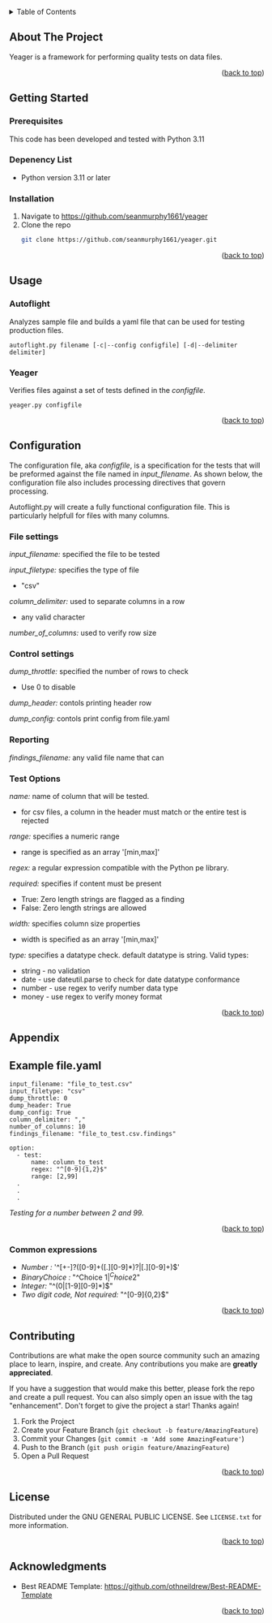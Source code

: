 <!-- Improved compatibility of back to top link: See: https://github.com/othneildrew/Best-README-Template/pull/73 -->
<a name="readme-top"></a>


<!-- TABLE OF CONTENTS -->
<details>
  <summary>Table of Contents</summary>
  <ol>
    <li><a href="#about-the-project">About The Project</a></li>
    <li><a href="#getting-started">Getting Started</a></li>
    <li><a href="#usage">Usage</a></li>
    <li><a href="#configuration">Configuration</a></li>
    <li><a href="#contributing">Contributing</a></li>
    <li><a href="#license">License</a></li>
    <li><a href="#acknowledgments">Acknowledgments</a></li>
  </ol>
</details>

<!-- ABOUT THE PROJECT -->
## About The Project

Yeager is a framework for performing quality tests on data files. 

<p align="right">(<a href="#readme-top">back to top</a>)</p>

<!-- GETTING STARTED -->
## Getting Started

### Prerequisites

This code has been developed and tested with Python 3.11 

### Depenency List
* Python version 3.11 or later
  
### Installation

1. Navigate to https://github.com/seanmurphy1661/yeager
2. Clone the repo
   ```sh
   git clone https://github.com/seanmurphy1661/yeager.git
   ```

<p align="right">(<a href="#readme-top">back to top</a>)</p>

<!-- USAGE EXAMPLES -->
## Usage

### Autoflight
Analyzes sample file and builds a yaml file that can be used for testing production files.

```
autoflight.py filename [-c|--config configfile] [-d|--delimiter delimiter]
```

### Yeager
Verifies files against a set of tests defined in the *configfile*.

```
yeager.py configfile
```
<p align="right">(<a href="#readme-top">back to top</a>)</p>

## Configuration
The configuration file, aka *configfile*, is a specification for the tests that will be preformed against the file named in *input_filename*.
As shown below, the configuration file also includes processing directives that govern processing. 

Autoflight.py will create a fully functional configuration file. This is particularly helpfull for files with many columns. 

### File settings
*input_filename:* specified the file to be tested

*input_filetype:* specifies the type of file
- "csv"

*column_delimiter:* used to separate columns in a row
- any valid character

*number_of_columns:* used to verify row size

### Control settings
*dump_throttle:* specified the number of rows to check
- Use 0 to disable 

*dump_header:* contols printing header row

*dump_config:* contols print config from file.yaml

### Reporting
*findings_filename:* any valid file name that can   

### Test Options 
*name:* name of column that will be tested. 
- for csv files, a column in the header must match or the entire test is rejected

*range:* specifies a numeric range 
- range is specified as an array '[min,max]'

*regex:* a regular expression compatible with the Python pe library.

*required:* specifies if content must be present
- True: Zero length strings are flagged as a finding
- False: Zero length strings are allowed

*width:* specifies column size properties
- width is specified as an array '[min,max]'

*type:* specifies a datatype check. default datatype is string. Valid types:
- string - no validation
- date - use dateutil.parse to check for date datatype conformance
- number - use regex to verify number data type
- money - use regex to verify money format

<p align="right">(<a href="#readme-top">back to top</a>)</p>


## Appendix
## Example file.yaml
```
input_filename: "file_to_test.csv"
input_filetype: "csv"
dump_throttle: 0
dump_header: True
dump_config: True
column_delimiter: ","
number_of_columns: 10
findings_filename: "file_to_test.csv.findings"

option:
  - test: 
      name: column_to_test
      regex: "^[0-9]{1,2}$"
      range: [2,99]
  .
  .
  .

```
*Testing for a number between 2 and 99.*
<p align="right">(<a href="#readme-top">back to top</a>)</p>
  
### Common expressions
- *Number :* '^[+-]?([0-9]+([.][0-9]*)?|[.][0-9]+)$'
- *BinaryChoice :* "^Choice 1$|^Choice 2$"
- *Integer:* "^(0|[1-9][0-9]*)$"
- *Two digit code, Not required:* "^[0-9]{0,2}$"
<p align="right">(<a href="#readme-top">back to top</a>)</p>

<!-- CONTRIBUTING -->
## Contributing

Contributions are what make the open source community such an amazing place to learn, inspire, and create. Any contributions you make are **greatly appreciated**.

If you have a suggestion that would make this better, please fork the repo and create a pull request. You can also simply open an issue with the tag "enhancement".
Don't forget to give the project a star! Thanks again!

1. Fork the Project
2. Create your Feature Branch (`git checkout -b feature/AmazingFeature`)
3. Commit your Changes (`git commit -m 'Add some AmazingFeature'`)
4. Push to the Branch (`git push origin feature/AmazingFeature`)
5. Open a Pull Request

<p align="right">(<a href="#readme-top">back to top</a>)</p>

<!-- LICENSE -->
## License

Distributed under the GNU GENERAL PUBLIC LICENSE. See `LICENSE.txt` for more information.

<p align="right">(<a href="#readme-top">back to top</a>)</p>

<!-- ACKNOWLEDGMENTS -->
## Acknowledgments

* Best README Template: https://github.com/othneildrew/Best-README-Template

<p align="right">(<a href="#readme-top">back to top</a>)</p> 
